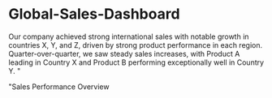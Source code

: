 # Global-Sales-Dashboard
Our company achieved strong international sales with notable growth in countries X, Y, and Z, driven by strong product performance in each region. Quarter-over-quarter, we saw steady sales increases, with Product A leading in Country X and Product B performing exceptionally well in Country Y.
"

"Sales Performance Overview
